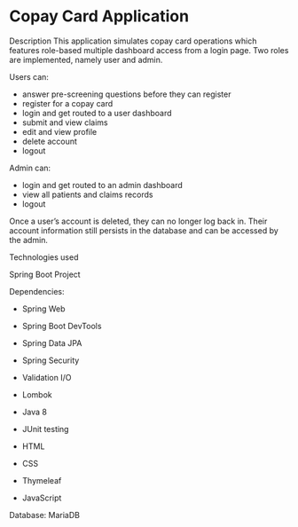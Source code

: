 # Copay Card Application

Description
This application simulates copay card operations which features role-based multiple dashboard access from a login page. Two roles are implemented, namely user and admin.

Users can:
* answer pre-screening questions before they can register
* register for a copay card
* login and get routed to a user dashboard
* submit and view claims
* edit and view profile
* delete account
* logout

Admin can:
* login and get routed to an admin dashboard
* view all patients and claims records
* logout

Once a user’s account is deleted, they can no longer log back in. Their account information still persists in the database and can be accessed by the admin.

Technologies used

Spring Boot Project

Dependencies:
* Spring Web
* Spring Boot DevTools
* Spring Data JPA
* Spring Security
* Validation I/O
* Lombok 


* Java 8
* JUnit testing
* HTML
* CSS
* Thymeleaf
* JavaScript


Database: MariaDB
